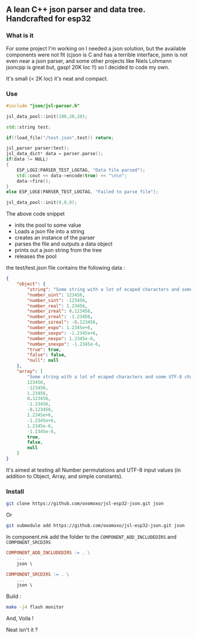 ## A lean C++ json parser and data tree. Handcrafted for esp32

### What is it

For some project I'm working on I needed a json solution, but the available components were not fit (cjson is C and has a terrible interface, jsmn is not even near a json parser, and some other projects like Niels Lohmann jsoncpp is great but, gasp! 20K loc !!) so I decided to code my own.

It's small (< 2K loc) it's neat and compact.

### Use

```cpp
#include "json/jsl-parser.h"

jsl_data_pool::init(100,20,20);

std::string test;

if(!load_file("/test.json",test)) return;

jsl_parser parser(test);
jsl_data_dict* data = parser.parse();
if(data != NULL)
{
	ESP_LOGI(PARSER_TEST_LOGTAG, "Data file parsed");
	std::cout << data->encode(true) << "\n\n";
	data->fire();
}
else ESP_LOGE(PARSER_TEST_LOGTAG, "Failed to parse file");

jsl_data_pool::init(0,0,0);
```

The above code snippet
- inits the pool to some value
- Loads a json file into a string
- creates an instance of the parser
- parses the file and outputs a data object
- prints out a json string from the tree
- releases the pool

the test/test.json file contains the following data :

```json
{
	"object": {
		"string": "Some string with a lot of ecaped characters and some UTF-8 characters : \\ \" \/ \f \b \n \r \t \u03A9-Ω-\u03C9-ω",
		"number_uint": 123456,
		"number_sint": -123456,
		"number_real": 1.23456,
		"number_zreal": 0.123456,
		"number_sreal": -1.23456,
		"number_szreal": -0.123456,
		"number_expo": 1.2345e+6,
		"number_sexpo": -1.2345e+6,
		"number_nexpo": 1.2345e-6,
		"number_snexpo": -1.2345e-6,
		"true": true,
		"false": false,
		"null": null
	},
	"array": [
		"Some string with a lot of ecaped characters and some UTF-8 characters : \\ \" \/ \f \b \n \r \t \u03A9-Ω-\u03C9-ω",
		123456,
		-123456,
		1.23456,
		0.123456,
		-1.23456,
		-0.123456,
		1.2345e+6,
		-1.2345e+6,
		1.2345e-6,
		-1.2345e-6,
		true,
		false,
		null
	]
}
```

It's aimed at testing all Number permutations and UTF-8 input values (in addition to Object, Array, and simple constants).


### Install

```bash
git clone https://github.com/oxomoxo/jsl-esp32-json.git json
```
Or
```bash
git submodule add https://github.com/oxomoxo/jsl-esp32-json.git json
```
In component.mk add the folder to the `COMPONENT_ADD_INCLUDEDIRS` and `COMPONENT_SRCDIRS`

```mk
COMPONENT_ADD_INCLUDEDIRS := . \
	...
	json \

COMPONENT_SRCDIRS := . \
	...
	json \
```

Build :

```bash
make -j4 flash monitor
```

And, Voila !

Neat isn't it ?
